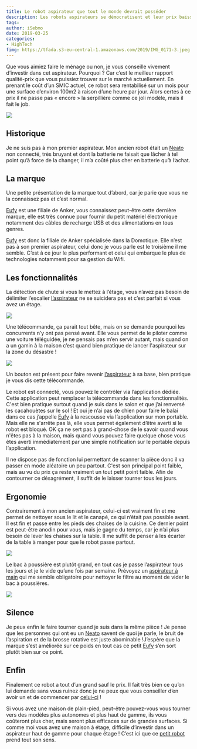 ```yaml
---
title: Le robot aspirateur que tout le monde devrait posséder
description: Les robots aspirateurs se démocratisent et leur prix baissent, voici un robot aux prestations très honorables au regard de son prix. 
tags: 
author: iSebmo
date: 2019-03-25
categories: 
- HighTech
fimg: https://tfada.s3-eu-central-1.amazonaws.com/2019/IMG_0171-3.jpeg
---
```


Que vous aimiez faire le ménage ou non, je vous conseille vivement d’investir dans cet aspirateur. Pourquoi ? Car c’est le meilleur rapport qualité-prix que vous puissiez trouver sur le marché actuellement. En prenant le coût d’un SMIC actuel, ce robot sera rentabilisé sur un mois pour une surface d’environ 100m2 à raison d’une heure par jour. 
Alors certes à ce prix il ne passe pas « encore » la serpillière comme ce joli modèle, mais il fait le job.

![](https://tfada.s3-eu-central-1.amazonaws.com/2019/IMG_0172.jpeg)

## Historique

Je ne suis pas à mon premier aspirateur. Mon ancien robot était un [Neato](https://www.amazon.fr/Neato-Botvac-Connecté-Wifi-intelligent/dp/B0764FT1HY/?tag=tfadafr04-21) non connecté, très bruyant et dont la batterie ne faisait que lâcher à tel point qu’à force de la changer, il m’a coûté plus cher en batterie qu’à l’achat.

## La marque

Une petite présentation de la marque tout d’abord, car je parie que vous ne la connaissez pas et c’est normal.

[Eufy](https://www.amazon.fr/eufy-RoboVac-30C-application-délimitantes/dp/B07DBZXZBW/?tag=tfadafr04-21) est une filiale de Anker, vous connaissez peut-être cette dernière marque, elle est très connue pour fournir du petit matériel électronique notamment des câbles de recharge USB et des alimentations en tous genres.

[Eufy](https://www.amazon.fr/eufy-RoboVac-30C-application-délimitantes/dp/B07DBZXZBW/?tag=tfadafr04-21) est donc la filiale de Anker spécialisée dans la Domotique. Elle n’est pas à son premier aspirateur, celui donc je vous parle est le troisième il me semble. C’est à ce jour le plus performant et celui qui embarque le plus de technologies notamment pour sa gestion du Wifi.

## Les fonctionnalités

La détection de chute si vous le mettez à l’étage, vous n’avez pas besoin de délimiter l’escalier [l’aspirateur](https://www.amazon.fr/eufy-RoboVac-30C-application-délimitantes/dp/B07DBZXZBW/?tag=tfadafr04-21) ne se suicidera pas et c’est parfait si vous avez un étage.

![](https://tfada.s3-eu-central-1.amazonaws.com/2019/IMG_0170-3.jpg)

Une télécommande, ça parait tout bête, mais on se demande pourquoi les concurrents n’y ont pas pensé avant. Elle vous permet de le piloter comme une voiture téléguidée, je ne pensais pas m’en servir autant, mais quand on a un gamin à la maison c’est quand bien pratique de lancer l'aspirateur sur la zone du désastre !

![](https://tfada.s3-eu-central-1.amazonaws.com/2019/IMG_0175.jpeg)

Un bouton est présent pour faire revenir [l’aspirateur](https://www.amazon.fr/eufy-RoboVac-30C-application-délimitantes/dp/B07DBZXZBW/?tag=tfadafr04-21) à sa base, bien pratique je vous dis cette télécommande.

Le robot est connecté, vous pouvez le contrôler via l’application dédiée. Cette application peut remplacer la télécommande dans les fonctionnalités. C'est bien pratique surtout quand je suis dans le salon et que j’ai renversé les cacahouètes sur le sol ! Et oui je n’ai pas de chien pour faire le balai dans ce cas j’appelle [Eufy](https://www.amazon.fr/eufy-RoboVac-30C-application-délimitantes/dp/B07DBZXZBW/?tag=tfadafr04-21) à la rescousse via l’application sur mon portable.
Mais elle ne s'arrête pas là, elle vous permet également d’être averti si le robot est bloqué. OK ça ne sert pas à grand-chose de le savoir quand vous n'êtes pas à la maison, mais quand vous pouvez faire quelque chose vous êtes averti immédiatement par une simple notification sur le portable depuis l’application.

Il ne dispose pas de fonction lui permettant de scanner la pièce donc il va passer en mode aléatoire un peu partout. C'est son principal point faible, mais au vu du prix ça reste vraiment un tout petit point faible. Afin de contourner ce désagrément, il suffit de le laisser tourner tous les jours.

## Ergonomie

Contrairement à mon ancien aspirateur, celui-ci est vraiment fin et me permet de nettoyer sous le lit et le canapé, ce qui n’était pas possible avant.
Il est fin et passe entre les pieds des chaises de la cuisine. Ce dernier point est peut-être anodin pour vous, mais je gagne du temps, car je n’ai plus besoin de lever les chaises sur la table. Il me suffit de penser à les écarter de la table à manger pour que le robot passe partout.

![](https://tfada.s3-eu-central-1.amazonaws.com/2019/IMG_0173.jpeg)

Le bac à poussière est plutôt grand, en tout cas je passe l’aspirateur tous les jours et je le vide qu’une fois par semaine. Prévoyez un [aspirateur à main](https://www.amazon.fr/Aspirateur-Rechargeable-Aspirateurs-Domestiques-Puissants/dp/B07P6PQPPR/?tag=tfadafr04-21) qui me semble obligatoire pour nettoyer le filtre au moment de vider le bac à poussières.

![](https://tfada.s3-eu-central-1.amazonaws.com/2019/IMG_0174.jpeg)

## Silence

Je peux enfin le faire tourner quand je suis dans la même pièce ! Je pense que les personnes qui ont eu un [Neato](https://www.amazon.fr/Neato-Botvac-Connecté-Wifi-intelligent/dp/B0764FT1HY/?tag=tfadafr04-21) savent de quoi je parle, le bruit de l’aspiration et de la brosse rotative est juste abominable !J’espère que la marque s’est améliorée sur ce poids en tout cas ce petit [Eufy](https://www.amazon.fr/eufy-RoboVac-30C-application-délimitantes/dp/B07DBZXZBW/?tag=tfadafr04-21) s’en sort plutôt bien sur ce point.

## Enfin

Finalement ce robot a tout d’un grand sauf le prix. Il fait très bien ce qu’on lui demande sans vous ruinez donc je ne peux que vous conseiller d’en avoir un et de commencer par [celui-ci](https://www.amazon.fr/eufy-RoboVac-30C-application-délimitantes/dp/B07DBZXZBW/?tag=tfadafr04-21) !

Si vous avez une maison de plain-pied, peut-être pouvez-vous vous tourner vers des modèles plus autonomes et plus haut de gamme, ils vous coûteront plus cher, mais seront plus efficaces sur de grandes surfaces. Si comme moi vous avez une maison à étage, difficile d’investir dans un aspirateur haut de gamme pour chaque étage ! 
C’est ici que ce [petit robot](https://www.amazon.fr/eufy-RoboVac-30C-application-délimitantes/dp/B07DBZXZBW/?tag=tfadafr04-21) prend tout son sens.
